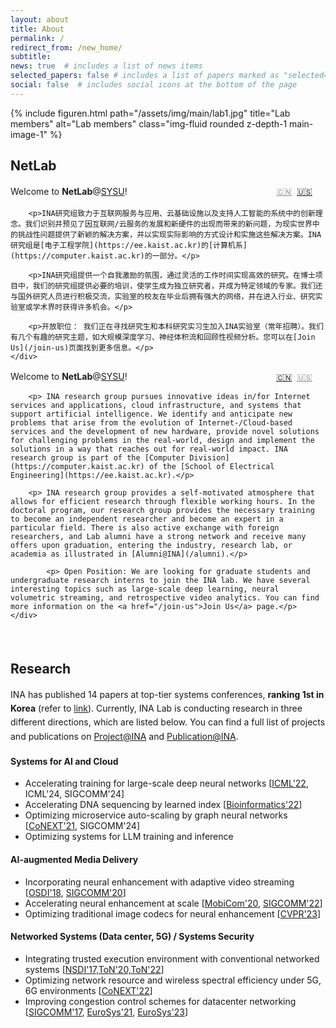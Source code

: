 ```yaml
---
layout: about
title: About
permalink: /
redirect_from: /new_home/
subtitle: 
news: true  # includes a list of news items
selected_papers: false # includes a list of papers marked as "selected={true}"
social: false  # includes social icons at the bottom of the page
---
```

<style>
    p {
        line-height: 1.6em;
    }
</style>

<div class="row justify-content-sm-center">
    <div class="col-md mt-3 col-md-12">
        {% include figuren.html path="/assets/img/main/lab1.jpg" title="Lab members" alt="Lab members" class="img-fluid rounded z-depth-1 main-image-1" %}
        <div class="caption">
        </div>
    </div>
</div>

## **NetLab**
<div class="mt-0 mb-0 pt-0 pl-0 pr-0 pb-0" style="background:var(--global-bg-color); position: relative;" id="prof-word-zh">
    <div style="position: absolute; top: 0.2em; right: 1.5em;">
        <a href="javascript:switchTo('zh')" style="opacity: 50%">🇨🇳</a>&nbsp;
        <a href="javascript:switchTo('en')">🇺🇸</a>
    </div>
    <div id="content-zh">
        <p>Welcome to <strong>NetLab</strong>@<a href="https://www.sysu.edu.cn/">SYSU</a>!</p>

        <p>INA研究组致力于互联网服务与应用、云基础设施以及支持人工智能的系统中的创新理念。我们识别并预见了因互联网/云服务的发展和新硬件的出现而带来的新问题，为现实世界中的挑战性问题提供了新颖的解决方案，并以实现实际影响的方式设计和实施这些解决方案。INA研究组是[电子工程学院](https://ee.kaist.ac.kr)的[计算机系](https://computer.kaist.ac.kr)的一部分。</p>
    
        <p>INA研究组提供一个自我激励的氛围，通过灵活的工作时间实现高效的研究。在博士项目中，我们的研究组提供必要的培训，使学生成为独立研究者，并成为特定领域的专家。我们还与国外研究人员进行积极交流，实验室的校友在毕业后拥有强大的网络，并在进入行业、研究实验室或学术界时获得许多机会。</p>
    
        <p>开放职位： 我们正在寻找研究生和本科研究实习生加入INA实验室（常年招聘）。我们有几个有趣的研究主题，如大规模深度学习、神经体积流和回顾性视频分析。您可以在[Join Us](/join-us)页面找到更多信息。</p>
    </div>
</div>

<div class="mt-0 mb-0 pt-0 pl-0 pr-0 pb-0" style="background:var(--global-bg-color); position: relative;" id="prof-word-en">
    <div style="position: absolute; top: 0.2em; right: 1.5em;">
        <a href="javascript:switchTo('zh')">🇨🇳</a>&nbsp;
        <a href="javascript:switchTo('en')" style="opacity: 50%">🇺🇸</a>
    </div>
    <div id="content-en">
        <p>Welcome to <strong>NetLab</strong>@<a href="https://www.sysu.edu.cn/">SYSU</a>!</p>

        <p> INA research group pursues innovative ideas in/for Internet services and applications, cloud infrastructure, and systems that support artificial intelligence. We identify and anticipate new problems that arise from the evolution of Internet-/Cloud-based services and the development of new hardware, provide novel solutions for challenging problems in the real-world, design and implement the solutions in a way that reaches out for real-world impact. INA research group is part of the [Computer Division](https://computer.kaist.ac.kr) of the [School of Electrical Engineering](https://ee.kaist.ac.kr).</p>

        <p> INA research group provides a self-motivated atmosphere that allows for efficient research through flexible working hours. In the doctoral program, our research group provides the necessary training to become an independent researcher and become an expert in a particular field. There is also active exchange with foreign researchers, and Lab alumni have a strong network and receive many offers upon graduation, entering the industry, research lab, or academia as illustrated in [Alumni@INA](/alumni).</p>

            <p> Open Position: We are looking for graduate students and undergraduate research interns to join the INA lab. We have several interesting topics such as large-scale deep learning, neural volumetric streaming, and retrospective video analytics. You can find more information on the <a href="/join-us">Join Us</a> page.</p>
    </div>
</div>

<script>
    function isChinese() {
        return (window.navigator.userLanguage || window.navigator.language || '').startsWith('zh');
    }
    function switchTo(lang) {
        if (lang === 'zh') {
            document.getElementById('prof-word-zh').style.display = 'block';
            document.getElementById('prof-word-en').style.display = 'none';
        } else {
            document.getElementById('prof-word-en').style.display = 'block';
            document.getElementById('prof-word-zh').style.display = 'none';
        }
    }

    if (isChinese()) {
        switchTo('zh');
    } else {
        switchTo('en');
    }
</script>

&nbsp;
&nbsp;
## **Research**

INA has published 14 papers at top-tier systems conferences, **ranking 1st in Korea** (refer to [link](https://csrankings.org/#/index?comm&kr)).
Currently, INA Lab is conducting research in three different directions, which are listed below. You can find a full list of projects and publications on [Project@INA](/projects) and [Publication@INA](/publications).

#### _<i class="fa fa-robot mr-2 mt-3"></i>_  **Systems for AI and Cloud**
- Accelerating training for large-scale deep neural networks [[ICML'22](/projects/tspipe), ICML'24, SIGCOMM'24]
- Accelerating DNA sequencing by learned index [[Bioinformatics'22](/projects/bwa-meme)]
- Optimizing microservice auto-scaling by graph neural networks [[CoNEXT'21](/projects/graf), SIGCOMM'24]
- Optimizing systems for LLM training and inference

#### _<i class="fa fa-photo-video mr-2"></i>_ **AI-augmented Media Delivery**
<!-- - Improving video streaming quality by neural super-resolution -->
- Incorporating neural enhancement with adaptive video streaming [[OSDI'18](/projects/nas), [SIGCOMM'20](/projects/livenas)]
- Accelerating neural enhancement at scale [[MobiCom'20](/projects/nemo/), [SIGCOMM'22](/projects/neuroscaler)]
- Optimizing traditional image codecs for neural enhancement [[CVPR'23](/projects/accelir)]

#### _<i class="fa fa-cloud mr-2"></i>_  **Networked Systems (Data center, 5G) / Systems Security**
- Integrating trusted execution environment with conventional networked systems [[NSDI'17,ToN'20,ToN'22](/projects/sgx)]
- Optimizing network resource and wireless spectral efficiency under 5G, 6G environments [[CoNEXT'22](/projects/outran)]
- Improving congestion control schemes for datacenter networking [[SIGCOMM'17](/projects/expresspass), [EuroSys'21](/projects/tlt), [EuroSys'23](/projects/flexpass)]

&nbsp;
&nbsp;
&nbsp;
